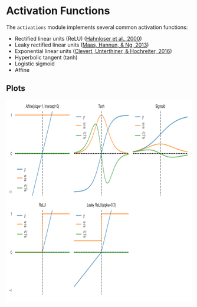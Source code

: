 # Activation Functions
The `activations` module implements several common activation functions:

- Rectified linear units (ReLU) ([Hahnloser et al., 2000](http://invibe.net/biblio_database_dyva/woda/data/att/6525.file.pdf))
- Leaky rectified linear units
  ([Maas, Hannun, & Ng, 2013](https://ai.stanford.edu/~amaas/papers/relu_hybrid_icml2013_final.pdf))
- Exponential linear units ([Clevert, Unterthiner, & Hochreiter, 2016](https://arxiv.org/pdf/1511.07289.pdf))
- Hyperbolic tangent (tanh)
- Logistic sigmoid
- Affine

## Plots
<p align="center">
<img src="img/plot.png" align='center' height="550" />
</p>
